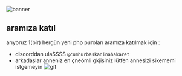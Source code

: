 ![banner](https://cdn.discordapp.com/attachments/996815021109674054/1157386459414798507/Banner.jpg?ex=65186ba3&is=65171a23&hm=cc1d83b83834dcb2cda48947e925b9ca127992c29852cb93ed1c5360aa24f158&)
## aramıza katıl
arıyoruz 1(bir) hergün yeni php puroları aramıza katılmak için :
- discorddan ulaSSSS `@cumhurbaskaninahakaret`
- arkadaşlar anneniz en çneömli gkjişiniz lütfen annesizi sikememi istgemeyin
![gif](https://media.tenor.com/uRsHpqvLGvYAAAAd/enes-batur.gif)
